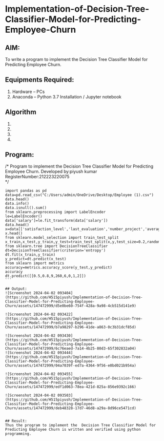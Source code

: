 # Implementation-of-Decision-Tree-Classifier-Model-for-Predicting-Employee-Churn

## AIM:
To write a program to implement the Decision Tree Classifier Model for Predicting Employee Churn.

## Equipments Required:
1. Hardware – PCs
2. Anaconda – Python 3.7 Installation / Jupyter notebook

## Algorithm
1. 
2. 
3. 
4. 

## Program:

/*
Program to implement the Decision Tree Classifier Model for Predicting Employee Churn.
Developed by:piyush kumar 
RegisterNumber:212223220075  
*/
~~~
import pandas as pd
data=pd.read_csv("C:/Users/admin/OneDrive/Desktop/Employee (1).csv")
data.head()
data.info()
data.isnull().sum()
from sklearn.preprocessing import LabelEncoder
le=LabelEncoder()
data['salary']=le.fit_transform(data['salary'])
data.head()
x=data[['satisfaction_level','last_evaluation','number_project','average_montly_hours','time_spend_company','Work_accident','promotion_last_5years','salary']]
x.head()
from sklearn.model_selection import train_test_split
x_train,x_test,y_train,y_test=train_test_split(x,y,test_size=0.2,random_state=10)
from sklearn.tree import DecisionTreeClassifier
dt=DecisionTreeClassifier(criterion='entropy')
dt.fit(x_train,y_train)
y_predict=dt.predict(x_test)
from sklearn import metrics
accuracy=metrics.accuracy_score(y_test,y_predict)
accuracy
dt.predict([[0.5,0.8,9,260,6,0,1,2]])
```

## Output:
![Screenshot 2024-04-02 093404](https://github.com/H515piyush/Implementation-of-Decision-Tree-Classifier-Model-for-Predicting-Employee-Churn/assets/147472999/d5e0be60-754f-428a-9a98-4cb515d141e9)

![Screenshot 2024-04-02 093422](https://github.com/H515piyush/Implementation-of-Decision-Tree-Classifier-Model-for-Predicting-Employee-Churn/assets/147472999/b7a98297-b296-41de-a863-0c3b31dcf85d)

![Screenshot 2024-04-02 093430](https://github.com/H515piyush/Implementation-of-Decision-Tree-Classifier-Model-for-Predicting-Employee-Churn/assets/147472999/6c76eaed-7a14-4b25-80d3-65f302832a04)
![Screenshot 2024-04-02 093444](https://github.com/H515piyush/Implementation-of-Decision-Tree-Classifier-Model-for-Predicting-Employee-Churn/assets/147472999/04a7039f-ed7a-4364-9f56-e0bd021b954a)

![Screenshot 2024-04-02 093455](https://github.com/H515piyush/Implementation-of-Decision-Tree-Classifier-Model-for-Predicting-Employee-Churn/assets/147472999/edf1d063-78ea-421d-825a-856e9392c166)

![Screenshot 2024-04-02 093503](https://github.com/H515piyush/Implementation-of-Decision-Tree-Classifier-Model-for-Predicting-Employee-Churn/assets/147472999/deb48328-17d7-46d8-a29a-8d96ce5471cd)


## Result:
Thus the program to implement the  Decision Tree Classifier Model for Predicting Employee Churn is written and verified using python programming.

